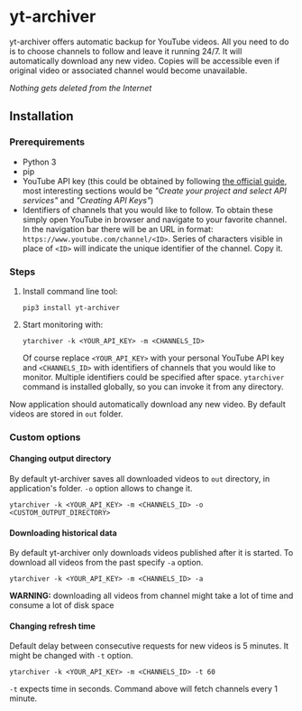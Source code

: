 # yt-archiver
yt-archiver offers automatic backup for YouTube videos. All you need to do is to choose channels to follow and leave it
running 24/7. It will automatically download any new video. Copies will be accessible even if original video or
associated channel would become unavailable.

*Nothing gets deleted from the Internet*

## Installation

### Prerequirements
- Python 3
- pip
- YouTube API key (this could be obtained by following 
[the official guide](https://developers.google.com/youtube/registering_an_application), most interesting sections would be 
*"Create your project and select API services"* and *"Creating API Keys"*)
- Identifiers of channels that you would like to follow. To obtain these simply open YouTube in browser and navigate to your favorite channel. 
In the navigation bar there will be an URL in format: ```https://www.youtube.com/channel/<ID>```. Series of characters
visible in place of  ```<ID>``` will indicate the unique identifier of the channel. Copy it.

### Steps
1. Install command line tool:
    ```
    pip3 install yt-archiver
    ```
2. Start monitoring with:
    ```
    ytarchiver -k <YOUR_API_KEY> -m <CHANNELS_ID>
    ```
    Of course replace ```<YOUR_API_KEY>``` with your personal YouTube API key and ```<CHANNELS_ID>``` with identifiers of
    channels that you would like to monitor. Multiple identifiers could be specified after space. ```ytarchiver```
    command is installed globally, so you can invoke it from any directory.

Now application should automatically download any new video. By default videos are stored in ```out``` folder. 


### Custom options
#### Changing output directory
By default yt-archiver saves all downloaded videos to ```out``` directory, in application's folder.
```-o``` option allows to change it.
```
ytarchiver -k <YOUR_API_KEY> -m <CHANNELS_ID> -o <CUSTOM_OUTPUT_DIRECTORY>
```

#### Downloading historical data
By default yt-archiver only downloads videos published after it is started. To download all videos from the past specify
```-a``` option.
```
ytarchiver -k <YOUR_API_KEY> -m <CHANNELS_ID> -a
```
**WARNING:** downloading all videos from channel might take a lot of time and consume a lot of disk space

#### Changing refresh time
Default delay between consecutive requests for new videos is 5 minutes. It might be changed with ```-t``` option.
```
ytarchiver -k <YOUR_API_KEY> -m <CHANNELS_ID> -t 60
```
```-t``` expects time in seconds. Command above will fetch channels every 1 minute.
